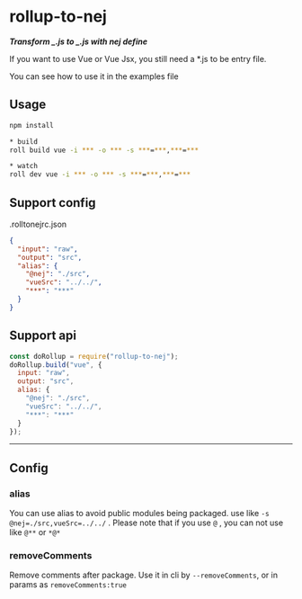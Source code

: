 # rollup-to-nej

***Transform _.js to _.js with nej define***

If you want to use Vue or Vue Jsx, you still need a \*.js to be entry file.

You can see how to use it in the examples file

## Usage

```sh
npm install

* build
roll build vue -i *** -o *** -s ***=***,***=***

* watch
roll dev vue -i *** -o *** -s ***=***,***=***
```

## Support config

.rolltonejrc.json

```json
{
  "input": "raw",
  "output": "src",
  "alias": {
    "@nej": "./src",
    "vueSrc": "../../",
    "***": "***"
  }
}
```

## Support api

```js
const doRollup = require("rollup-to-nej");
doRollup.build("vue", {
  input: "raw",
  output: "src",
  alias: {
    "@nej": "./src",
    "vueSrc": "../../",
    "***": "***"
  }
});
```

---


## Config 

### alias

You can use alias to avoid public modules being packaged. 
use like `-s @nej=./src,vueSrc=../../` . Please note that if you use `@` , you can not use like `@**` or `*@*`

### removeComments

Remove comments after package. Use it in cli by `--removeComments`, or in params as `removeComments:true`